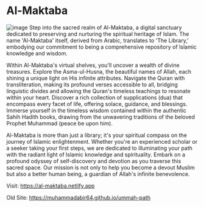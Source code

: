 # Al-Maktaba
![image](https://github.com/muhammadabir64/al-maktaba/assets/51321911/10d627d0-34de-470f-b54a-13b3e332f120)
Step into the sacred realm of Al-Maktaba, a digital sanctuary dedicated to preserving and nurturing the spiritual heritage of Islam. The name 'Al-Maktaba' itself, derived from Arabic, translates to 'The Library,' embodying our commitment to being a comprehensive repository of Islamic knowledge and wisdom.

Within Al-Maktaba's virtual shelves, you'll uncover a wealth of divine treasures. Explore the Asma-ul-Husna, the beautiful names of Allah, each shining a unique light on His infinite attributes. Navigate the Quran with transliteration, making its profound verses accessible to all, bridging linguistic divides and allowing the Quran's timeless teachings to resonate within your heart.
Discover a rich collection of supplications (dua) that encompass every facet of life, offering solace, guidance, and blessings. Immerse yourself in the timeless wisdom contained within the authentic Sahih Hadith books, drawing from the unwavering traditions of the beloved Prophet Muhammad (peace be upon him).

Al-Maktaba is more than just a library; it's your spiritual compass on the journey of Islamic enlightenment. Whether you're an experienced scholar or a seeker taking your first steps, we are dedicated to illuminating your path with the radiant light of Islamic knowledge and spirituality.
Embark on a profound odyssey of self-discovery and devotion as you traverse this sacred space. Our mission is not only to help you become a devout Muslim but also a better human being, a guardian of Allah's infinite benevolence.

Visit: https://al-maktaba.netlify.app

Old Site: https://muhammadabir64.github.io/ummah-path
